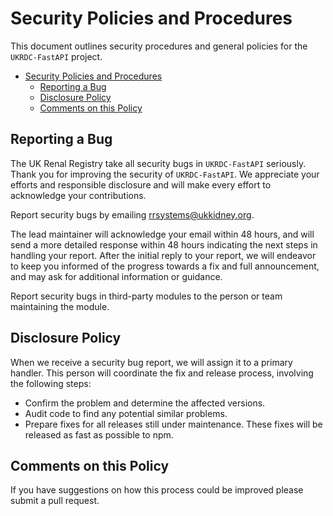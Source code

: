 # Security Policies and Procedures

This document outlines security procedures and general policies for the `UKRDC-FastAPI`
project.

- [Security Policies and Procedures](#security-policies-and-procedures)
  - [Reporting a Bug](#reporting-a-bug)
  - [Disclosure Policy](#disclosure-policy)
  - [Comments on this Policy](#comments-on-this-policy)

## Reporting a Bug

The UK Renal Registry take all security bugs in `UKRDC-FastAPI` seriously.
Thank you for improving the security of `UKRDC-FastAPI`. We appreciate your efforts and
responsible disclosure and will make every effort to acknowledge your
contributions.

Report security bugs by emailing rrsystems@ukkidney.org.

The lead maintainer will acknowledge your email within 48 hours, and will send a
more detailed response within 48 hours indicating the next steps in handling
your report. After the initial reply to your report, we will
endeavor to keep you informed of the progress towards a fix and full
announcement, and may ask for additional information or guidance.

Report security bugs in third-party modules to the person or team maintaining
the module.

## Disclosure Policy

When we receive a security bug report, we will assign it to a primary handler.
This person will coordinate the fix and release process, involving the following steps:

- Confirm the problem and determine the affected versions.
- Audit code to find any potential similar problems.
- Prepare fixes for all releases still under maintenance. These fixes will be
  released as fast as possible to npm.

## Comments on this Policy

If you have suggestions on how this process could be improved please submit a
pull request.

